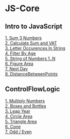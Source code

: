 # JS-Core
## Intro to JavaScript
[1. Sum 3 Numbers](https://github.com/Tedo74/JS-Core/blob/master/IntroToJS/Sum3Numbers.js)</br>
[2. Calculate Sum and VAT](https://github.com/Tedo74/JS-Core/blob/master/IntroToJS/SumAndVat.js)</br>
[3. Letter Occurences In String](https://github.com/Tedo74/JS-Core/blob/master/IntroToJS/LetterOccurrencesInString.js)</br>
[4. Filter By Age](https://github.com/Tedo74/JS-Core/blob/master/IntroToJS/FilterByAge.js)</br>
[5. String of Numbers 1..N](https://github.com/Tedo74/JS-Core/blob/master/IntroToJS/StringOfNumbers.js)</br>
[6. Figure Area](https://github.com/Tedo74/JS-Core/blob/master/IntroToJS/FigureArea.js)</br>
[7. Next Day](https://github.com/Tedo74/JS-Core/blob/master/IntroToJS/NextDay.js)</br>
[8. DistanceBetweenPoints](https://github.com/Tedo74/JS-Core/blob/master/IntroToJS/DistanceBetweenPoints.js)</br>
## ControlFlowLogic
[1. Multiply Numbers](https://github.com/Tedo74/JS-Core/blob/master/ControlFlowLogic/MultiplyNumbers.js)</br>
[2. Boxes and Bottles](https://github.com/Tedo74/JS-Core/blob/master/ControlFlowLogic/BoxesAndBottles.js)</br>
[3. Leap Year](https://github.com/Tedo74/JS-Core/blob/master/ControlFlowLogic/LeapYear.js)</br>
[4. Circle Area](https://github.com/Tedo74/JS-Core/blob/master/ControlFlowLogic/CircleArea.js)</br>
[5. Triangle Area](https://github.com/Tedo74/JS-Core/blob/master/ControlFlowLogic/TriangleArea.js)</br>
[6. Cone](https://github.com/Tedo74/JS-Core/blob/master/ControlFlowLogic/Cone.js)</br>
[7. Odd / Even](https://github.com/Tedo74/JS-Core/blob/master/ControlFlowLogic/OddEven.js)</br>

